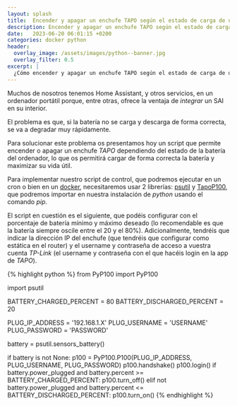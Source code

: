 ```yaml
---
layout: splash 
title:  Encender y apagar un enchufe TAPO según el estado de carga de un ordenador portátil
description: Encender y apagar un enchufe TAPO según el estado de carga de un ordenador portátil
date:   2023-06-20 06:01:15 +0200
categories: docker python
header:
  overlay_image: /assets/images/python--banner.jpg
  overlay_filter: 0.5 
excerpt: |
  ¿Cómo encender y apagar un enchufe TAPO según el estado de carga de un ordenador portátil?
---
```

Muchos de nosotros tenemos Home Assistant, y otros servicios, en un ordenador portátil porque, entre otras, ofrece la ventaja de *integrar* un SAI en su interior. 

El problema es que, si la batería no se carga y descarga de forma correcta, se va a degradar muy rápidamente.

Para solucionar este problema os presentamos hoy un script que permite encender o apagar un enchufe *TAPO* dependiendo del estado de la batería del ordenador, lo que os permitirá cargar de forma correcta la batería y maximizar su vida útil.

Para implementar nuestro script de control, que podremos ejecutar en un cron o bien en un [docker](/creación-de-un-docker-para-ejecutar-un-script-python/), necesitaremos usar 2 librerías: [psutil](https://github.com/giampaolo/psutil) y [TapoP100](https://github.com/fishbigger/TapoP100), que podremos importar en nuestra instalación de *python* usando el comando *pip*.

El script en cuestión es el siguiente, que podéis configurar con el porcentaje de batería mínimo y máximo deseado (lo recomendable es que la batería siempre oscile entre el 20 y el 80%). Adicionalmente, tendréis que indicar la dirección IP del enchufe (que tendréis que configurar como estática en el router) y el username y contraseña de acceso a vuestra cuenta *TP-Link* (el username y contraseña con el que hacéis login en la app de *TAPO*). 

{% highlight python %}
from PyP100 import PyP100

import psutil

BATTERY_CHARGED_PERCENT = 80
BATTERY_DISCHARGED_PERCENT = 20

PLUG_IP_ADDRESS = '192.168.1.X'
PLUG_USERNAME = 'USERNAME'
PLUG_PASSWORD = 'PASSWORD'

battery = psutil.sensors_battery()

if battery is not None:
    p100 = PyP100.P100(PLUG_IP_ADDRESS, PLUG_USERNAME, PLUG_PASSWORD)
    p100.handshake()
    p100.login()
    if battery.power_plugged and battery.percent >= BATTERY_CHARGED_PERCENT:
        p100.turn_off()
    elif not battery.power_plugged and battery.percent <= BATTERY_DISCHARGED_PERCENT:
        p100.turn_on()
{% endhighlight %}

